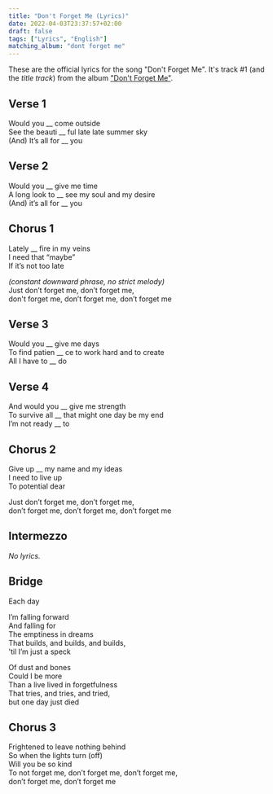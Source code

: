 ```yaml
---
title: "Don't Forget Me (Lyrics)"
date: 2022-04-03T23:37:57+02:00
draft: false
tags: ["Lyrics", "English"]
matching_album: "dont forget me"
---
```


These are the official lyrics for the song "Don't Forget Me". It's track #1 (and the _title track_) from the album ["Don't Forget Me"](/albums/dont-forget-me).

## Verse 1
Would you __ come outside  
See the beauti __ ful late late summer sky  
(And) It’s all for __ you

## Verse 2
Would you __ give me time  
A long look to __ see my soul and my desire  
(And) it’s all for __ you

## Chorus 1
Lately __ fire in my veins   
I need that “maybe”  
If it’s not too late

_(constant downward phrase, no strict melody)_   
Just don’t forget me, don’t forget me,  
don't forget me, don’t forget me, don’t forget me

## Verse 3
Would you __ give me days  
To find patien __ ce to work hard and to create  
All I have to __ do

## Verse 4
And would you __ give me strength  
To survive all __ that might one day be my end  
I’m not ready __ to

## Chorus 2
Give up __ my name and my ideas  
I need to live up  
To potential dear  

Just don’t forget me, don’t forget me,   
don’t forget me, don’t forget me, don’t forget me

## Intermezzo
_No lyrics._

## Bridge
Each day  

I’m falling forward  
And falling for  
The emptiness in dreams  
That builds, and builds, and builds,   
'til I’m just a speck

Of dust and bones  
Could I be more  
Than a live lived in forgetfulness  
That tries, and tries, and tried,  
but one day just died

## Chorus 3
Frightened to leave nothing behind  
So when the lights turn (off)  
Will you be so kind  
To not forget me, don’t forget me, don’t forget me,  
don’t forget me, don’t forget me